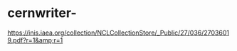 # cernwriter-
https://inis.iaea.org/collection/NCLCollectionStore/_Public/27/036/27036019.pdf?r=1&amp;r=1
